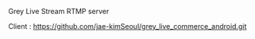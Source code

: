Grey Live Stream RTMP server 

Client : https://github.com/jae-kimSeoul/grey_live_commerce_android.git
